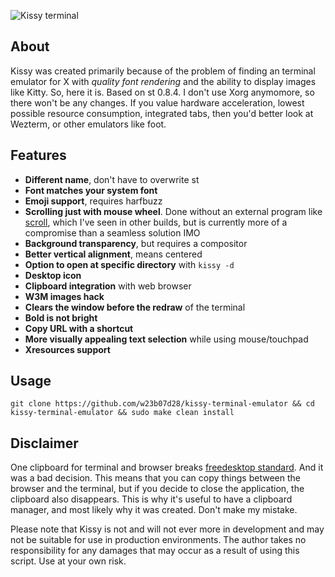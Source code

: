 ![Kissy terminal](https://i.postimg.cc/1RNFRP5F/kissy.jpg "kissy terminal")

## About

Kissy was created primarily because of the problem of finding an terminal emulator for X with _quality font rendering_ and the ability to display images like Kitty. So, here it is. Based on st 0.8.4. I don't use Xorg anymomore, so there won't be any changes. If you value hardware acceleration, lowest possible resource consumption, integrated tabs, then you'd better look at Wezterm, or other emulators like foot.

## Features

- **Different name**, don't have to overwrite st
- **Font matches your system font**
- **Emoji support**, requires harfbuzz
- **Scrolling just with mouse wheel**. Done without an external program like [scroll](https://tools.suckless.org/scroll/), which I've seen in other builds, but is currently more of a compromise than a seamless solution IMO
- **Background transparency**, but requires a compositor
- **Better vertical alignment**, means centered
- **Option to open at specific directory** with `kissy -d`
- **Desktop icon**
- **Clipboard integration** with web browser
- **W3M images hack**
- **Clears the window before the redraw** of the terminal
- **Bold is not bright**
- **Copy URL with a shortcut**
- **More visually appealing text selection** while using mouse/touchpad
- **Xresources support**

## Usage

```
git clone https://github.com/w23b07d28/kissy-terminal-emulator && cd kissy-terminal-emulator && sudo make clean install
```

## Disclaimer

One clipboard for terminal and browser breaks [freedesktop standard](http://standards.freedesktop.org/clipboards-spec/clipboards-latest.txt). And it was a bad decision. This means that you can copy things between the browser and the terminal, but if you decide to close the application, the clipboard also disappears. This is why it's useful to have a clipboard manager, and most likely why it was created. Don't make my mistake.

Please note that Kissy is not and will not ever more in development and may not be suitable for use in production environments. The author takes no responsibility for any damages that may occur as a result of using this script. Use at your own risk.
